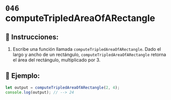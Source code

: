 # `046` computeTripledAreaOfARectangle

## 📝 Instrucciones:

1. Escribe una función llamada `computeTripledAreaOfARectangle`. Dado el largo y ancho de un rectángulo, `computeTripledAreaOfARectangle` retorna el área del rectángulo, multiplicado por 3.

## 📎 Ejemplo:

```Javascript
let output = computeTripledAreaOfARectangle(2, 4);
console.log(output); // --> 24
```
